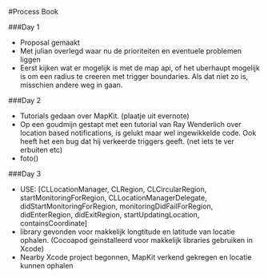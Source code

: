 #Process Book

###Day 1
- Proposal gemaakt
- Met julian overlegd waar nu de prioriteiten en eventuele problemen liggen
- Eerst kijken wat er mogelijk is met de map api, of het uberhaupt mogelijk is om een radius te creeren met trigger boundaries. Als dat niet zo is, misschien andere weg in gaan.

###Day 2

- Tutorials gedaan over MapKit. (plaatje uit evernote)
- Op een goudmijn gestapt met een tutorial van Ray Wenderlich over location based notifications, is gelukt maar wel ingewikkelde code. Ook heeft het een bug dat hij verkeerde triggers geeft. (net iets te ver erbuiten etc) 
- foto()

###Day 3

- USE: [CLLocationManager, CLRegion, CLCircularRegion, startMonitoringForRegion, CLLocationManagerDelegate, didStartMonitoringForRegion, monitoringDidFailForRegion, didEnterRegion, didExitRegion, startUpdatingLocation, containsCoordinate]
- library gevonden voor makkelijk longtitude en latitude van locatie ophalen. (Cocoapod geinstalleerd voor makkelijk libraries gebruiken in Xcode)
- Nearby Xcode project begonnen, MapKit verkend gekregen en locatie kunnen ophalen